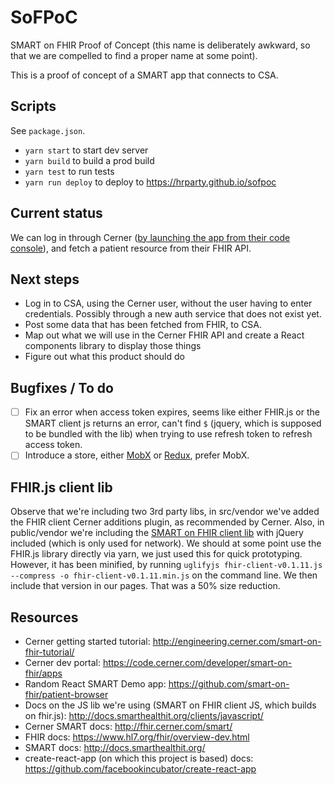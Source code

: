 # SoFPoC

SMART on FHIR Proof of Concept (this name is deliberately awkward, so that we are compelled to find a proper name at some point).

This is a proof of concept of a SMART app that connects to CSA.

## Scripts

See `package.json`.

* `yarn start` to start dev server
* `yarn build` to build a prod build
* `yarn test` to run tests
* `yarn run deploy` to deploy to https://hrparty.github.io/sofpoc

## Current status

We can log in through Cerner ([by launching the app from their code console](https://code.cerner.com/developer/smart-on-fhir/apps)), and fetch a patient resource from their FHIR API.

## Next steps

* Log in to CSA, using the Cerner user, without the user having to enter credentials. Possibly through a new auth service that does not exist yet.
* Post some data that has been fetched from FHIR, to CSA.
* Map out what we will use in the Cerner FHIR API and create a React components library to display those things
* Figure out what this product should do

## Bugfixes / To do

- [ ] Fix an error when access token expires, seems like either FHIR.js or the SMART client js returns an error, can't find `$` (jquery, which is supposed to be bundled with the lib) when trying to use refresh token to refresh access token.
- [ ] Introduce a store, either [MobX](https://mobx.js.org/) or [Redux](http://redux.js.org/), prefer MobX.

## FHIR.js client lib

Observe that we're including two 3rd party libs, in src/vendor we've added the FHIR client Cerner additions plugin, as recommended by Cerner. Also, in public/vendor we're including the [SMART on FHIR client lib](https://github.com/smart-on-fhir/client-js) with jQuery included (which is only used for network). We should at some point use the FHIR.js library directly via yarn, we just used this for quick prototyping. However, it has been minified, by running `uglifyjs fhir-client-v0.1.11.js --compress -o fhir-client-v0.1.11.min.js` on the command line. We then include that version in our pages. That was a 50% size reduction.

## Resources

* Cerner getting started tutorial: http://engineering.cerner.com/smart-on-fhir-tutorial/
* Cerner dev portal: https://code.cerner.com/developer/smart-on-fhir/apps
* Random React SMART Demo app: https://github.com/smart-on-fhir/patient-browser
* Docs on the JS lib we're using (SMART on FHIR client JS, which builds on fhir.js): http://docs.smarthealthit.org/clients/javascript/
* Cerner SMART docs: http://fhir.cerner.com/smart/
* FHIR docs: https://www.hl7.org/fhir/overview-dev.html
* SMART docs: http://docs.smarthealthit.org/
* create-react-app (on which this project is based) docs: https://github.com/facebookincubator/create-react-app
